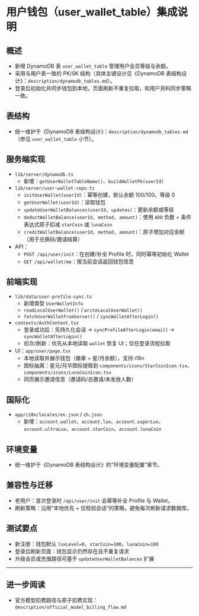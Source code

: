 # 用户钱包（user_wallet_table）集成说明

## 概述

- 新增 DynamoDB 表 `user_wallet_table` 管理用户会员等级与余额。
- 采用与用户表一致的 PK/SK 结构（具体主键设计见《DynamoDB 表结构设计》：`description/dynamodb_tables.md`）。
- 登录后初始化并同步钱包到本地，页面刷新不重复拉取，和用户资料同步策略一致。

## 表结构

- 统一维护于《DynamoDB 表结构设计》：`description/dynamodb_tables.md`（参见 `user_wallet_table` 小节）。

## 服务端实现

- `lib/server/dynamodb.ts`
  - 新增：`getUserWalletTableName()`、`buildWalletPk(userId)`
- `lib/server/user-wallet-repo.ts`
  - `initUserWallet(userId)`：幂等创建，默认余额 100/100，等级 0
  - `getUserWallet(userId)`：读取钱包
  - `updateUserWalletBalances(userId, updates)`：更新余额或等级
  - `deductWalletBalance(userId, method, amount)`：使用 `ADD` 负数 + 条件表达式原子扣减 `starCoin` 或 `lunaCoin`
  - `creditWalletBalance(userId, method, amount)`：原子增加对应余额（用于兑换码/邀请结算）
- API：
  - `POST /api/user/init`：在创建/补全 Profile 时，同时幂等初始化 Wallet
  - `GET /api/wallet/me`：按当前会话返回钱包信息

## 前端实现

- `lib/data/user-profile-sync.ts`
  - 新增类型 `UserWalletInfo`
  - `readLocalUserWallet()` / `writeLocalUserWallet()`
  - `fetchUserWalletFromServer()` / `syncWalletAfterLogin()`
- `contexts/AuthContext.tsx`
  - 登录成功后：先持久化会话 → `syncProfileAfterLogin(email)` → `syncWalletAfterLogin()`
  - 初次/刷新：优先从本地读取 `wallet` 恢复 UI；仅在登录流程拉取
- UI：`app/user/page.tsx`
  - 本地读取并展示钱包（徽章 + 星/月余额），支持 i18n
  - 图标抽离：星元/月华图标提取到 `components/icons/StarCoinIcon.tsx`、`components/icons/LunaCoinIcon.tsx`
  - 同页展示邀请信息（邀请码/总邀请/未发放人数）

## 国际化

- `app/i18n/locales/en.json` / `zh.json`
  - 新增：`account.wallet`、`account.lux`、`account.superLux`、`account.ultraLux`、`account.starCoin`、`account.lunaCoin`

## 环境变量

- 统一维护于《DynamoDB 表结构设计》的“环境变量配置”章节。

## 兼容性与迁移

- 老用户：首次登录时 `/api/user/init` 会幂等补全 Profile 与 Wallet。
- 刷新策略：沿用“本地优先 + 仅校验会话”的策略，避免每次刷新请求数据库。

## 测试要点

- 新注册：钱包默认 `luxLevel=0`，`starCoin=100`，`lunaCoin=100`
- 登录后刷新页面：钱包显示仍然存在且不重复请求
- 升级会员或充值路径可基于 `updateUserWalletBalances` 扩展

---

## 进一步阅读
- 官方模型扣费路径与原子扣费实现：`description/official_model_billing_flow.md`


